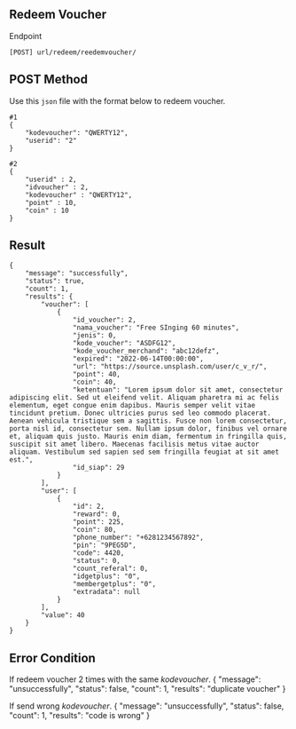## Redeem Voucher

Endpoint
````
[POST] url/redeem/reedemvoucher/ 
````

## POST Method
Use this ``json`` file with the format below to redeem voucher.
````
#1
{
    "kodevoucher": "QWERTY12",
    "userid": "2"
}

#2
{
    "userid" : 2,
    "idvoucher" : 2,
    "kodevoucher" : "QWERTY12",
    "point" : 10,
    "coin" : 10
}
````
## Result
````
{
    "message": "successfully",
    "status": true,
    "count": 1,
    "results": {
        "voucher": [
            {
                "id_voucher": 2,
                "nama_voucher": "Free SInging 60 minutes",
                "jenis": 0,
                "kode_voucher": "ASDFG12",
                "kode_voucher_merchand": "abc12defz",
                "expired": "2022-06-14T00:00:00",
                "url": "https://source.unsplash.com/user/c_v_r/",
                "point": 40,
                "coin": 40,
                "ketentuan": "Lorem ipsum dolor sit amet, consectetur adipiscing elit. Sed ut eleifend velit. Aliquam pharetra mi ac felis elementum, eget congue enim dapibus. Mauris semper velit vitae tincidunt pretium. Donec ultricies purus sed leo commodo placerat. Aenean vehicula tristique sem a sagittis. Fusce non lorem consectetur, porta nisl id, consectetur sem. Nullam ipsum dolor, finibus vel ornare et, aliquam quis justo. Mauris enim diam, fermentum in fringilla quis, suscipit sit amet libero. Maecenas facilisis metus vitae auctor aliquam. Vestibulum sed sapien sed sem fringilla feugiat at sit amet est.",
                "id_siap": 29
            }
        ],
        "user": [
            {
                "id": 2,
                "reward": 0,
                "point": 225,
                "coin": 80,
                "phone_number": "+6281234567892",
                "pin": "9PEG5D",
                "code": 4420,
                "status": 0,
                "count_referal": 0,
                "idgetplus": "0",
                "membergetplus": "0",
                "extradata": null
            }
        ],
        "value": 40
    }
}
````

## Error Condition
If redeem voucher 2 times with the same *kodevoucher*.
{
    "message": "unsuccessfully",
    "status": false,
    "count": 1,
    "results": "duplicate voucher"
}

If send wrong *kodevoucher*. 
{
    "message": "unsuccessfully",
    "status": false,
    "count": 1,
    "results": "code is wrong"
}
